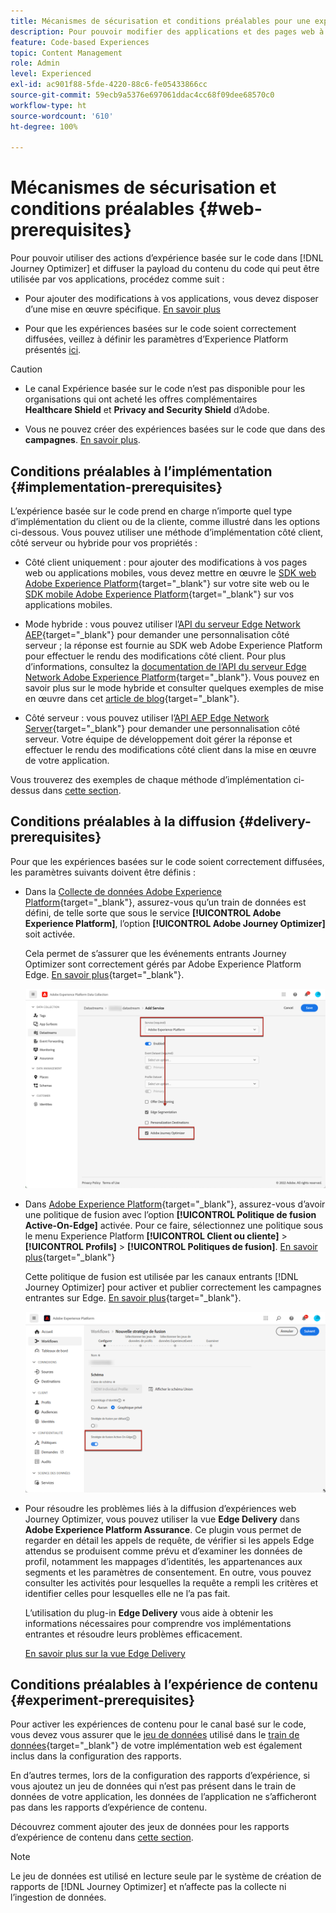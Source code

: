 ```yaml
---
title: Mécanismes de sécurisation et conditions préalables pour une expérience basée sur le code
description: Pour pouvoir modifier des applications et des pages web à l’aide de la fonctionnalité basée sur le code Journey Optimizer, respectez les conditions préalables présentées dans cette page.
feature: Code-based Experiences
topic: Content Management
role: Admin
level: Experienced
exl-id: ac901f88-5fde-4220-88c6-fe05433866cc
source-git-commit: 59ecb9a5376e697061ddac4cc68f09dee68570c0
workflow-type: ht
source-wordcount: '610'
ht-degree: 100%

---
```


# Mécanismes de sécurisation et conditions préalables {#web-prerequisites}

Pour pouvoir utiliser des actions d’expérience basée sur le code dans [!DNL Journey Optimizer] et diffuser la payload du contenu du code qui peut être utilisée par vos applications, procédez comme suit :

* Pour ajouter des modifications à vos applications, vous devez disposer d’une mise en œuvre spécifique. [En savoir plus](#implementation-prerequisites)

* Pour que les expériences basées sur le code soient correctement diffusées, veillez à définir les paramètres d’Experience Platform présentés [ici](#delivery-prerequisites).

>[!CAUTION]
>
>* Le canal Expérience basée sur le code n’est pas disponible pour les organisations qui ont acheté les offres complémentaires **Healthcare Shield** et **Privacy and Security Shield** d’Adobe.
>
>* Vous ne pouvez créer des expériences basées sur le code que dans des **campagnes**. [En savoir plus](../campaigns/create-campaign.md#configure).

## Conditions préalables à l’implémentation {#implementation-prerequisites}

L’expérience basée sur le code prend en charge n’importe quel type d’implémentation du client ou de la cliente, comme illustré dans les options ci-dessous. Vous pouvez utiliser une méthode d’implémentation côté client, côté serveur ou hybride pour vos propriétés :

* Côté client uniquement : pour ajouter des modifications à vos pages web ou applications mobiles, vous devez mettre en œuvre le [SDK web Adobe Experience Platform](https://experienceleague.adobe.com/docs/platform-learn/implement-web-sdk/overview.html?lang=fr){target="_blank"} sur votre site web ou le [SDK mobile Adobe Experience Platform](https://developer.adobe.com/client-sdks/documentation/){target="_blank"} sur vos applications mobiles.

* Mode hybride : vous pouvez utiliser l’[API du serveur Edge Network AEP](https://experienceleague.adobe.com/docs/experience-platform/edge-network-server-api/data-collection/interactive-data-collection.html?lang=fr){target="_blank"} pour demander une personnalisation côté serveur ; la réponse est fournie au SDK web Adobe Experience Platform pour effectuer le rendu des modifications côté client. Pour plus d’informations, consultez la [documentation de l’API du serveur Edge Network Adobe Experience Platform](https://experienceleague.adobe.com/docs/experience-platform/edge-network-server-api/overview.html?lang=fr){target="_blank"}. Vous pouvez en savoir plus sur le mode hybride et consulter quelques exemples de mise en œuvre dans cet [article de blog](https://blog.developer.adobe.com/hybrid-personalization-in-the-adobe-experience-platform-web-sdk-6a1bb674bf41){target="_blank"}.

* Côté serveur : vous pouvez utiliser l’[API AEP Edge Network Server](https://experienceleague.adobe.com/docs/experience-platform/edge-network-server-api/data-collection/interactive-data-collection.html?lang=fr){target="_blank"} pour demander une personnalisation côté serveur. Votre équipe de développement doit gérer la réponse et effectuer le rendu des modifications côté client dans la mise en œuvre de votre application.

Vous trouverez des exemples de chaque méthode d’implémentation ci-dessus dans [cette section](code-based-implementation-samples.md).

## Conditions préalables à la diffusion {#delivery-prerequisites}

Pour que les expériences basées sur le code soient correctement diffusées, les paramètres suivants doivent être définis :

* Dans la [Collecte de données Adobe Experience Platform](https://experienceleague.adobe.com/docs/experience-platform/edge/datastreams/overview.html?lang=fr){target="_blank"}, assurez-vous qu’un train de données est défini, de telle sorte que sous le service **[!UICONTROL Adobe Experience Platform]**, l’option **[!UICONTROL Adobe Journey Optimizer]** soit activée.

  Cela permet de s’assurer que les événements entrants Journey Optimizer sont correctement gérés par Adobe Experience Platform Edge. [En savoir plus](https://experienceleague.adobe.com/docs/experience-platform/edge/datastreams/configure.html?lang=fr){target="_blank"}.

  ![](../web/assets/web-aep-datastream-ajo.png)

* Dans [Adobe Experience Platform](https://experienceleague.adobe.com/docs/experience-platform/profile/home.html?lang=fr){target="_blank"}, assurez-vous d’avoir une politique de fusion avec l’option **[!UICONTROL Politique de fusion Active-On-Edge]** activée. Pour ce faire, sélectionnez une politique sous le menu Experience Platform **[!UICONTROL Client ou cliente]** > **[!UICONTROL Profils]** > **[!UICONTROL Politiques de fusion]**. [En savoir plus](https://experienceleague.adobe.com/docs/experience-platform/profile/merge-policies/ui-guide.html?lang=fr#configure){target="_blank"}

  Cette politique de fusion est utilisée par les canaux entrants [!DNL Journey Optimizer] pour activer et publier correctement les campagnes entrantes sur Edge. [En savoir plus](https://experienceleague.adobe.com/docs/experience-platform/profile/merge-policies/ui-guide.html?lang=fr){target="_blank"}.

  ![](../web/assets/web-aep-merge-policy.png)

* Pour résoudre les problèmes liés à la diffusion d’expériences web Journey Optimizer, vous pouvez utiliser la vue **Edge Delivery** dans **Adobe Experience Platform Assurance**. Ce plugin vous permet de regarder en détail les appels de requête, de vérifier si les appels Edge attendus se produisent comme prévu et d’examiner les données de profil, notamment les mappages d’identités, les appartenances aux segments et les paramètres de consentement. En outre, vous pouvez consulter les activités pour lesquelles la requête a rempli les critères et identifier celles pour lesquelles elle ne l’a pas fait.

  L’utilisation du plug-in **Edge Delivery** vous aide à obtenir les informations nécessaires pour comprendre vos implémentations entrantes et résoudre leurs problèmes efficacement.

  [En savoir plus sur la vue Edge Delivery](https://experienceleague.adobe.com/fr/docs/experience-platform/assurance/view/edge-delivery)

## Conditions préalables à l’expérience de contenu {#experiment-prerequisites}

Pour activer les expériences de contenu pour le canal basé sur le code, vous devez vous assurer que le [jeu de données](../data/get-started-datasets.md) utilisé dans le [train de données](https://experienceleague.adobe.com/docs/experience-platform/datastreams/overview.html?lang=fr){target="_blank"} de votre implémentation web est également inclus dans la configuration des rapports.

En d’autres termes, lors de la configuration des rapports d’expérience, si vous ajoutez un jeu de données qui n’est pas présent dans le train de données de votre application, les données de l’application ne s’afficheront pas dans les rapports d’expérience de contenu.

Découvrez comment ajouter des jeux de données pour les rapports d’expérience de contenu dans [cette section](../content-management/reporting-configuration.md#add-datasets).

>[!NOTE]
>
>Le jeu de données est utilisé en lecture seule par le système de création de rapports de [!DNL Journey Optimizer] et n’affecte pas la collecte ni l’ingestion de données.
